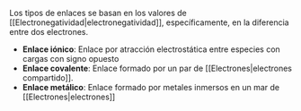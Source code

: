
Los tipos de enlaces se basan en los valores de [[Electronegatividad|electronegatividad]], específicamente, en la diferencia entre dos electrones. 

- **Enlace iónico**: Enlace por atracción electrostática entre especies con cargas con signo opuesto
- **Enlace covalente**: Enlace formado por un par de [[Electrones|electrones compartido]].
- **Enlace metálico**: Enlace formado por metales inmersos en un mar de [[Electrones|electrones]]